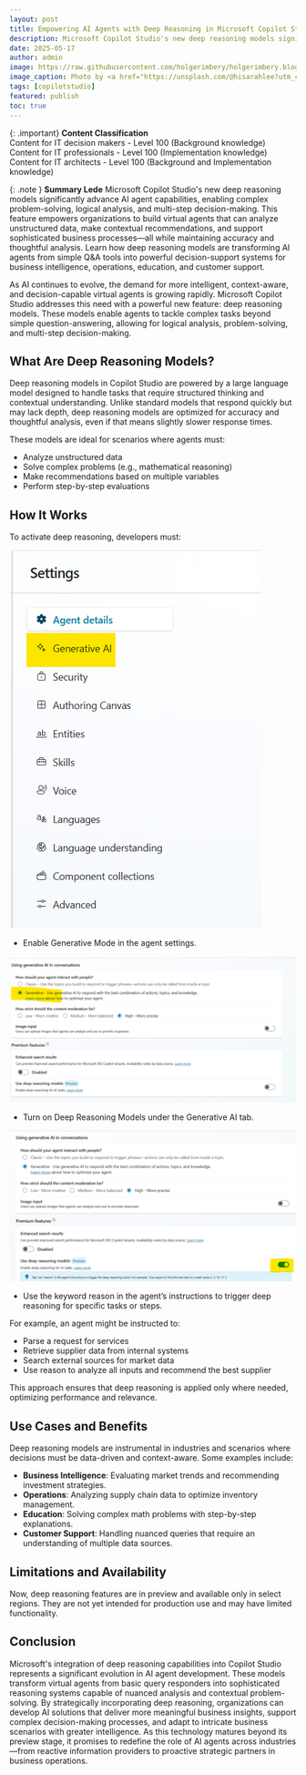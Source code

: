 ```yaml
---
layout: post
title: Empowering AI Agents with Deep Reasoning in Microsoft Copilot Studio
description: Microsoft Copilot Studio's new deep reasoning models significantly advance AI agent capabilities, enabling complex problem-solving, logical analysis, and multi-step decision-making. This feature empowers organizations to build virtual agents that can analyze unstructured data, make contextual recommendations, and support sophisticated business processes—all while maintaining accuracy and thoughtful analysis. Learn how deep reasoning models are transforming AI agents from simple Q&A tools into powerful decision-support systems for business intelligence, operations, education, and customer support.
date: 2025-05-17
author: admin
image: https://raw.githubusercontent.com/holgerimbery/holgerimbery.blog/main/holgerimbery/images/2025/05/sarah-lee-QURU8IY-RaI-unsplash.jpg
image_caption: Photo by <a href="https://unsplash.com/@hisarahlee?utm_content=creditCopyText&utm_medium=referral&utm_source=unsplash">Sarah Lee</a> on <a href="https://unsplash.com/photos/photography-of-blue-water-QURU8IY-RaI?utm_content=creditCopyText&utm_medium=referral&utm_source=unsplash">Unsplash</a>
tags: [copilotstudio]
featured: publish
toc: true
---
```

{: .important} 
**Content Classification**  
Content for IT decision makers - Level 100 (Background knowledge)  
Content for IT professionals - Level 100 (Implementation knowledge)   
Content for IT architects - Level 100 (Background and Implementation knowledge)   

{: .note } 
**Summary Lede**
Microsoft Copilot Studio's new deep reasoning models significantly advance AI agent capabilities, enabling complex problem-solving, logical analysis, and multi-step decision-making. This feature empowers organizations to build virtual agents that can analyze unstructured data, make contextual recommendations, and support sophisticated business processes—all while maintaining accuracy and thoughtful analysis. Learn how deep reasoning models are transforming AI agents from simple Q&A tools into powerful decision-support systems for business intelligence, operations, education, and customer support.


As AI continues to evolve, the demand for more intelligent, context-aware, and decision-capable virtual agents is growing rapidly. Microsoft Copilot Studio addresses this need with a powerful new feature: deep reasoning models. These models enable agents to tackle complex tasks beyond simple question-answering, allowing for logical analysis, problem-solving, and multi-step decision-making.

## What Are Deep Reasoning Models?
Deep reasoning models in Copilot Studio are powered by a large language model designed to handle tasks that require structured thinking and contextual understanding. Unlike standard models that respond quickly but may lack depth, deep reasoning models are optimized for accuracy and thoughtful analysis, even if that means slightly slower response times.

These models are ideal for scenarios where agents must:

- Analyze unstructured data
- Solve complex problems (e.g., mathematical reasoning)
- Make recommendations based on multiple variables
- Perform step-by-step evaluations

## How It Works
To activate deep reasoning, developers must:

![upgit_20250506_1746528482.png](https://raw.githubusercontent.com/holgerimbery/holgerimbery.blog/main/holgerimbery/images/2025/05/upgit_20250506_1746528482.png)

- Enable Generative Mode in the agent settings.

![upgit_20250506_1746528560.png](https://raw.githubusercontent.com/holgerimbery/holgerimbery.blog/main/holgerimbery/images/2025/05/upgit_20250506_1746528560.png)

- Turn on Deep Reasoning Models under the Generative AI tab.

![upgit_20250506_1746528616.png](https://raw.githubusercontent.com/holgerimbery/holgerimbery.blog/main/holgerimbery/images/2025/05/upgit_20250506_1746528616.png)

- Use the keyword reason in the agent’s instructions to trigger deep reasoning for specific tasks or steps.

For example, an agent might be instructed to:
* Parse a request for services
* Retrieve supplier data from internal systems
* Search external sources for market data
* Use reason to analyze all inputs and recommend the best supplier

This approach ensures that deep reasoning is applied only where needed, optimizing performance and relevance.

## Use Cases and Benefits
Deep reasoning models are instrumental in industries and scenarios where decisions must be data-driven and context-aware. Some examples include:

* **Business Intelligence**: Evaluating market trends and recommending investment strategies.
* **Operations**: Analyzing supply chain data to optimize inventory management.
* **Education**: Solving complex math problems with step-by-step explanations.
* **Customer Support**: Handling nuanced queries that require an understanding of multiple data sources.

## Limitations and Availability
Now, deep reasoning features are in preview and available only in select regions. They are not yet intended for production use and may have limited functionality.

## Conclusion

Microsoft's integration of deep reasoning capabilities into Copilot Studio represents a significant evolution in AI agent development. These models transform virtual agents from basic query responders into sophisticated reasoning systems capable of nuanced analysis and contextual problem-solving. By strategically incorporating deep reasoning, organizations can develop AI solutions that deliver more meaningful business insights, support complex decision-making processes, and adapt to intricate business scenarios with greater intelligence. As this technology matures beyond its preview stage, it promises to redefine the role of AI agents across industries—from reactive information providers to proactive strategic partners in business operations.


